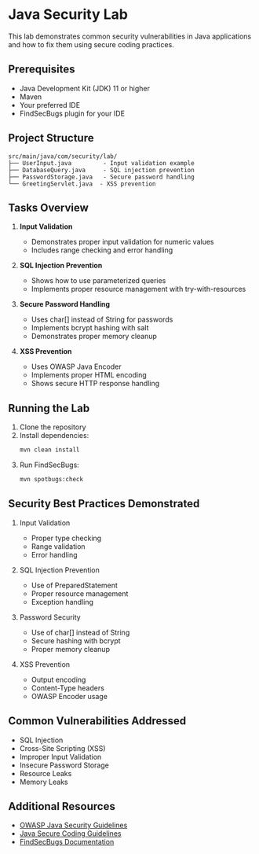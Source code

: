 # Java Security Lab

This lab demonstrates common security vulnerabilities in Java applications and how to fix them using secure coding practices.

## Prerequisites

- Java Development Kit (JDK) 11 or higher
- Maven
- Your preferred IDE
- FindSecBugs plugin for your IDE

## Project Structure

```
src/main/java/com/security/lab/
├── UserInput.java         - Input validation example
├── DatabaseQuery.java     - SQL injection prevention
├── PasswordStorage.java   - Secure password handling
└── GreetingServlet.java  - XSS prevention
```

## Tasks Overview

1. **Input Validation**
   - Demonstrates proper input validation for numeric values
   - Includes range checking and error handling

2. **SQL Injection Prevention**
   - Shows how to use parameterized queries
   - Implements proper resource management with try-with-resources

3. **Secure Password Handling**
   - Uses char[] instead of String for passwords
   - Implements bcrypt hashing with salt
   - Demonstrates proper memory cleanup

4. **XSS Prevention**
   - Uses OWASP Java Encoder
   - Implements proper HTML encoding
   - Shows secure HTTP response handling

## Running the Lab

1. Clone the repository
2. Install dependencies:
   ```bash
   mvn clean install
   ```
3. Run FindSecBugs:
   ```bash
   mvn spotbugs:check
   ```

## Security Best Practices Demonstrated

1. Input Validation
   - Proper type checking
   - Range validation
   - Error handling

2. SQL Injection Prevention
   - Use of PreparedStatement
   - Proper resource management
   - Exception handling

3. Password Security
   - Use of char[] instead of String
   - Secure hashing with bcrypt
   - Proper memory cleanup

4. XSS Prevention
   - Output encoding
   - Content-Type headers
   - OWASP Encoder usage

## Common Vulnerabilities Addressed

- SQL Injection
- Cross-Site Scripting (XSS)
- Improper Input Validation
- Insecure Password Storage
- Resource Leaks
- Memory Leaks

## Additional Resources

- [OWASP Java Security Guidelines](https://owasp.org/www-project-proactive-controls/)
- [Java Secure Coding Guidelines](https://www.oracle.com/java/technologies/javase/seccodeguide.html)
- [FindSecBugs Documentation](https://find-sec-bugs.github.io/) 